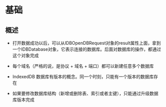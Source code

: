 # 基础

## 概述

+ 打开数据成功以后，可以从IDBOpenDBRequest对象的result属性上面，拿到一个IDBDatabase对象，它表示连接的数据库。后面对数据库的操作，都通过这个对象完成

+ 每个域名（严格的说，是协议 + 域名 + 端口）都可以新建任意多个数据库

+ IndexedDB 数据库有版本的概念。同一个时刻，只能有一个版本的数据库存在
+ 如果要修改数据库结构（新增或删除表、索引或者主键），只能通过升级数据库版本完成

